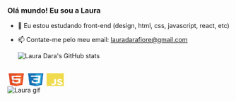 ### Olá mundo! Eu sou a Laura

- 📖 Eu estou estudando front-end (design, html, css, javascript, react, etc)
- 📫 Contate-me pelo meu email: lauradarafiore@gmail.com

  ![Laura Dara's GitHub stats](https://github-readme-stats.vercel.app/api?username=Laura-Dara&hide=prs&show=reviews&show_icons=true&theme=gruvbox)
  
<div style="display: inline-block"><br>
  <img align="center" alt="Laura HTML" height="30" width="40" src="https://raw.githubusercontent.com/devicons/devicon/master/icons/html5/html5-original.svg">
  <img align="center" alt="Laura CSS" height="30" width="40" src="https://raw.githubusercontent.com/devicons/devicon/master/icons/css3/css3-original.svg">
  <img align="center" alt="Laura JS" height="30" width="40" src="https://raw.githubusercontent.com/devicons/devicon/master/icons/javascript/javascript-plain.svg">
</div>

<div style="display: flex">
  <img align="right" alt="Laura gif" height="200" width="200" src="https://media.discordapp.net/attachments/913940886851846195/1143893628012470452/download20230803095453.png?">

